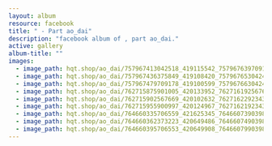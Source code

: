 ```yaml
---
layout: album
resource: facebook
title: " - Part ao_dai"
description: "facebook album of , part ao_dai."
active: gallery
album-title: ""
images:
  - image_path: hqt.shop/ao_dai/757967413042518_419115542_757967639709162_8109009576678919118_n.jpg
  - image_path: hqt.shop/ao_dai/757967436375849_419108420_757967653042494_2256741830358191711_n.jpg
  - image_path: hqt.shop/ao_dai/757967479709178_419100599_757967663042493_3055947718044778055_n.jpg
  - image_path: hqt.shop/ao_dai/762715875901005_420133952_762716192567640_35923821224375938_n.jpg
  - image_path: hqt.shop/ao_dai/762715902567669_420102632_762716229234303_2103128522974893755_n.jpg
  - image_path: hqt.shop/ao_dai/762715955900997_420124967_762716219234304_8508266692434033036_n.jpg
  - image_path: hqt.shop/ao_dai/764660335706559_421625345_764660739039852_5471830904077643535_n.jpg
  - image_path: hqt.shop/ao_dai/764660362373223_420649486_764660749039851_5054642772826618083_n.jpg
  - image_path: hqt.shop/ao_dai/764660395706553_420649908_764660799039846_3255454815001472522_n.jpg
---
```

